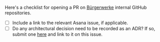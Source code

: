 Here's a checklist for opening a PR on [Bürgerwerke](https:/github.com/burgerwerke/) internal GitHub repositories.

- [ ] Include a link to the relevant Asana issue, if applicable.
- [ ] Do any architectural decision need to be recorded as an ADR? If so, submit one [here](https://github.com/burgerwerke/architecture) and link to it on this issue.
